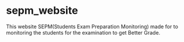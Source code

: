 # sepm_website
This website SEPM(Students Exam Preparation Monitoring) made for to monitoring the students for the examination to get Better Grade.
